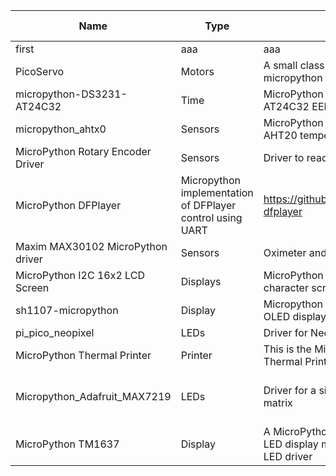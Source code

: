 
| Name | Type | Purpose | Source repo link | License | MP version | Notes |
| --- | --- | --- | --- | --- | --- | --- |
| first | aaa | aaa | aaa | aaa | aaa |
|PicoServo|Motors|A small class for controlling servos using micropython on the Raspberry Pi Pico|https://github.com/sandbo00/picoservo|MIT|?| |
|micropython-DS3231-AT24C32 | Time | MicroPython driver for DS3231 RTC and AT24C32 EEPROM module.| https://github.com/pangopi/micropython-DS3231-AT24C32 | MIT | n/a | AT24C32 impl. missing |
|micropython_ahtx0 | Sensors | MicroPython driver for the AHT10 and AHT20 temperature and humidity sensors | https://github.com/targetblank/micropython_ahtx0 | MIT | n/a | n/a |
| MicroPython Rotary Encoder Driver | Sensors | Driver to read a rotary encoder | https://github.com/miketeachman/micropython-rotary | n/a | n/a | License missing |
| MicroPython DFPlayer | Micropython implementation of DFPlayer control using UART | https://github.com/ubidefeo/micropython-dfplayer | AGPL3.0 | n/a | n/a |
| Maxim MAX30102 MicroPython driver | Sensors | Oximeter and Pulse sensor driver | https://github.com/n-elia/MAX30102-MicroPython-driver | MIT | n/a | n/a |
| MicroPython I2C 16x2 LCD Screen | Displays | MicroPython interface for i2c LCD character screens | https://github.com/Bucknalla/micropython-i2c-lcd | MIT | n/a/ | n/a |
| sh1107-micropython | Display | Micropython driver for SH1107-based OLED display | https://github.com/nemart69/sh1107-micropython | n/a | n/a | n/a |
| pi_pico_neopixel | LEDs | Driver for Neopixel LEDs | https://github.com/blaz-r/pi_pico_neopixel | MIT | n/a | n/a |
| MicroPython Thermal Printer | Printer | This is the MicroPython port of Python Thermal Printer by Adafruit | https://github.com/ayoy/micropython-thermal-printer | n/a | n/a | n/a |
| Micropython_Adafruit_MAX7219 | LEDs | Driver for a single MAX7219-based LED matrix | https://github.com/adafruit/micropython-adafruit-max7219 | MIT | n/a | Discontinued in favour of CircuitPython but it works |
| MicroPython TM1637 | Display | A MicroPython library for quad 7-segment LED display modules using the TM1637 LED driver | https://github.com/mcauser/micropython-tm1637 | MIT | n/a | n/a |
